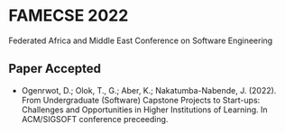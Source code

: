 # FAMECSE 2022
Federated Africa and Middle East Conference on Software Engineering

## Paper Accepted
- Ogenrwot, D.; Olok, T., G.; Aber, K.; Nakatumba-Nabende, J. (2022). From Undergraduate (Software) Capstone Projects to Start-ups:
Challenges and Opportunities in Higher Institutions of Learning. In ACM/SIGSOFT conference preceeding.


